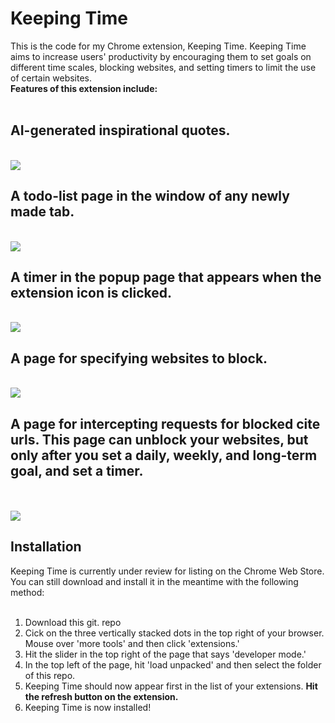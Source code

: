 <h1> Keeping Time </h1>
This is the code for my Chrome extension, Keeping Time.
Keeping Time aims to increase users' productivity by encouraging them to set goals on different time scales, blocking websites, and setting timers to limit the use of certain websites. <br>
<b> Features of this extension include: </b> <br> <br>

<h2>AI-generated inspirational quotes.</h2> <br>
<img src="https://i.imgur.com/OibfoPF.png">
<h2> A todo-list page in the window of any newly made tab. </h2> <br>
<img src="https://i.imgur.com/IqFDKsc.png">
<h2> A timer in the popup page that appears when the extension icon is clicked. </h2> <br>
<img src="https://i.imgur.com/UOBJMwo.png">
<h2> A page for specifying websites to block. </h2> <br>
<img src="https://i.imgur.com/bBcmvqY.png">
<h2>A page for intercepting requests for blocked cite urls. This page can unblock your websites, but only after you set a daily, weekly, and long-term goal, and set a timer. </h2><br>
<br>
<img src="https://i.imgur.com/W4pCsOq.png">

<h2> Installation </h2>
Keeping Time is currently under review for listing on the Chrome Web Store. You can still download and install it in the meantime with the following method: <br> <br>

1. Download this git. repo <br>
2. Cick on the three vertically stacked dots in the top right of your browser. Mouse over 'more tools' and then click 'extensions.' <br>
3. Hit the slider in the top right of the page that says 'developer mode.' <br>
4. In the top left of the page, hit 'load unpacked' and then select the folder of this repo. <br>
5. Keeping Time should now appear first in the list of your extensions. <b> Hit the refresh button on the extension. </b> <br>
6. Keeping Time is now installed!
